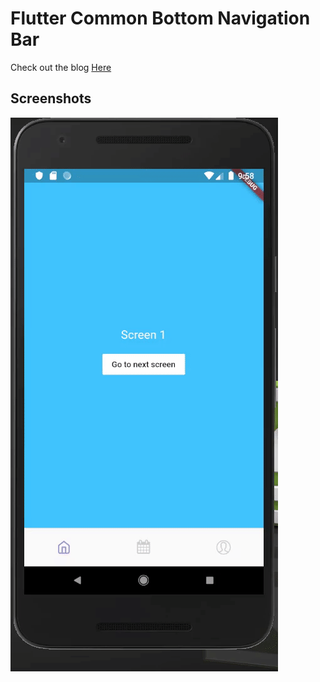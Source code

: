 # Flutter Common Bottom Navigation Bar 

Check out the blog [Here](https://medium.com/@singhgursheesh12/common-bottom-navigation-bar-flutter-e3693305d2d)

## Screenshots

![End Result]( screeenshots/end.gif "End Result")

